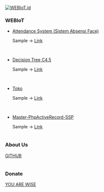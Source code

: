 <a href="https://github.com/ahroihan/webiot" target="_blank"><img src="https://webiot.id/iot.png" alt="WEBIoT.id" title="WEBIoT.id"></a>
<br>

### WEBIoT

- <a href="Attendance" target="_blank"> Attendance System (Sistem Absensi Face) </a>
  
  Sample -> <a href="https://webiot.id/absen" target="_blank"> Link </a>
<br>

- <a href="Decision Tree C4.5" target="_blank"> Decision Tree C4.5 </a>
  
  Sample -> <a href="https://webiot.id/link" target="_blank"> Link </a>
<br>

- <a href="Toko" target="_blank"> Toko </a>
  
  Sample -> <a href="https://webiot.id/toko" target="_blank"> Link </a>
<br>

- <a href="/Master-PhpActiveRecord-SSP" target="_blank"> Master-PhpActiveRecord-SSP </a>
  
  Sample -> <a href="https://webiot.id/ssp" target="_blank"> Link </a>
<br><br>


### About Us

<a href="https://github.com/ahroihan/webiot" target="_blank"> GITHUB </a>
<br><br>


### Donate

<a href="https://www.paypal.me/ahroihan/25"> YOU ARE WISE </a>
